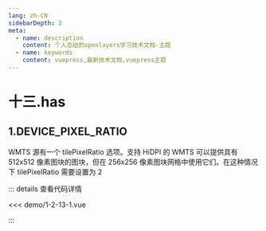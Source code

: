 ```yaml
---
lang: zh-CN
sidebarDepth: 2
meta:
  - name: description
    content: 个人总结的openlayers学习技术文档-主题
  - name: keywords
    content: vuepress,最新技术文档,vuepress主题
---
```


# 十三.has

## 1.DEVICE_PIXEL_RATIO

WMTS 源有一个 tilePixelRatio 选项。支持 HiDPI 的 WMTS 可以提供具有 512x512 像素图块的图块，但在 256x256 像素图块网格中使用它们。在这种情况下 tilePixelRatio 需要设置为 2

  <Container url="https://zhoubichuan.com/resume/?type=openlayers&name=1-2-13-1.vue" />

::: details 查看代码详情

<<< demo/1-2-13-1.vue

:::

